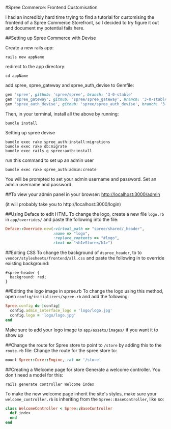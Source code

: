 #Spree Commerce: Frontend Customisation

I had an incredibly hard time trying to find a tutorial for customising the frontend of a Spree Commerce Storefront, so I decided to try figure it out and document my potential fails here.


##Setting up Spree Commerce with Devise

Create a new rails app:
```
rails new appName
```

redirect to the app directory:
```
cd appName
```
add spree, spree_gateway and spree_auth_devise to Gemfile:
```ruby
gem 'spree', github: 'spree/spree', branch: '3-0-stable'
gem 'spree_gateway', github: 'spree/spree_gateway', branch: '3-0-stable'
gem 'spree_auth_devise', github: 'spree/spree_auth_devise', branch: '3-0-stable'
```

Then, in your terminal, install all the above by running:
```
bundle install
```

Setting up spree devise
```
bundle exec rake spree_auth:install:migrations
bundle exec rake db:migrate
bundle exec rails g spree:auth:install
```

run this command to set up an admin user
```
bundle exec rake spree_auth:admin:create
```

You will be prompted to set your admin username and password. Set an admin username and password.

##To view your admin panel in your browser:
[http://localhost:3000/admin](http://localhost:3000/admin)

(it will probably take you to http://localhost:3000/login)

##Using Deface to edit HTML
To change the logo, create a new file `logo.rb` in `app/overrides/` and paste the following into the file:

```ruby
Deface::Override.new(:virtual_path => "spree/shared/_header", 
                     :name => "logo", 
                     :replace_contents => "#logo", 
                     :text => "<h1>Store</h1>")
```

##Editing CSS
To change the background of `#spree_header`, to to `vendor/stylesheets/frontend/all.css` and paste the following in to override existing background:
```
#spree-header {
  background: red;
}
```

##Editing the logo image in spree.rb
To change the logo using this method, open `config/initializers/spree.rb` and add the following:
```ruby
Spree.config do |config|
  config.admin_interface_logo = 'logo/logo.jpg'
  config.logo = 'logo/logo.jpg'
end
```
Make sure to add your logo image to `app/assets/images/` if you want it to show up

##Change the route for Spree store to point to `/store` by adding this to the `route.rb` file:
Change the route for the spree store to:
```ruby
mount Spree::Core::Engine, :at => '/store'
```

##Creating a Welcome page for store
Generate a welcome controller. You don't need a model for this:
```
rails generate controller Welcome index
```

To make the new welcome page inherit the site's styles, make sure your `welcome_controller.rb` is inheriting from the `Spree::BaseController`, like so:
```ruby
class WelcomeController < Spree::BaseController
  def index
  end
end
```